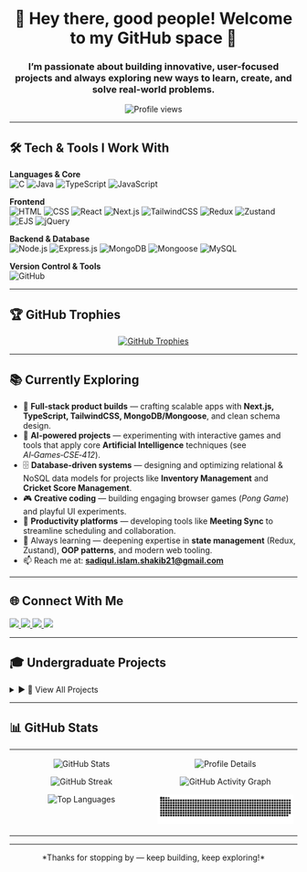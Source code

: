 <!-- PROFILE HEADER -->
<h1 align="center">👋 Hey there, good people! Welcome to my GitHub space 🚀</h1>

<h3 align="center">
  I’m passionate about building innovative, user-focused projects and always exploring new ways to learn, create, and solve real-world problems.
</h3>

<p align="center">
  <img src="https://komarev.com/ghpvc/?username=bytecrister&label=Profile%20views&color=0e75b6&style=flat" alt="Profile views" />
</p>

---

## 🛠 Tech & Tools I Work With

<p align="center">
  
**Languages & Core**
<br/>
![C](https://img.shields.io/badge/C-A8B9CC?style=for-the-badge&logo=c&logoColor=white)
![Java](https://img.shields.io/badge/Java-007396?style=for-the-badge&logo=java&logoColor=white)
![TypeScript](https://img.shields.io/badge/TypeScript-3178C6?style=for-the-badge&logo=typescript&logoColor=white)
![JavaScript](https://img.shields.io/badge/JavaScript-F7DF1E?style=for-the-badge&logo=javascript&logoColor=black)

**Frontend**
<br/>
![HTML](https://img.shields.io/badge/HTML5-239120?style=for-the-badge&logo=html5&logoColor=white)
![CSS](https://img.shields.io/badge/CSS3-1572B6?style=for-the-badge&logo=css3&logoColor=white)
![React](https://img.shields.io/badge/React-61DAFB?style=for-the-badge&logo=react&logoColor=black)
![Next.js](https://img.shields.io/badge/Next.js-000000?style=for-the-badge&logo=nextdotjs&logoColor=white)
![TailwindCSS](https://img.shields.io/badge/Tailwind_CSS-06B6D4?style=for-the-badge&logo=tailwindcss&logoColor=white)
![Redux](https://img.shields.io/badge/Redux-764ABC?style=for-the-badge&logo=redux&logoColor=white)
![Zustand](https://img.shields.io/badge/Zustand-FF4F00?style=for-the-badge&logo=zustand&logoColor=white)
![EJS](https://img.shields.io/badge/EJS-023430?style=for-the-badge&logo=ejs&logoColor=white)
![jQuery](https://img.shields.io/badge/jQuery-0769AD?style=for-the-badge&logo=jquery&logoColor=white)

**Backend & Database**
<br/>
![Node.js](https://img.shields.io/badge/Node.js-339933?style=for-the-badge&logo=nodedotjs&logoColor=white)
![Express.js](https://img.shields.io/badge/Express.js-000000?style=for-the-badge&logo=express&logoColor=white)
![MongoDB](https://img.shields.io/badge/MongoDB-47A248?style=for-the-badge&logo=mongodb&logoColor=white)
![Mongoose](https://img.shields.io/badge/Mongoose-AA2929?style=for-the-badge&logo=mongoose&logoColor=white)
![MySQL](https://img.shields.io/badge/MySQL-4479A1?style=for-the-badge&logo=mysql&logoColor=white)

**Version Control & Tools**
<br/>
![GitHub](https://img.shields.io/badge/GitHub-181717?style=for-the-badge&logo=github&logoColor=white)

</p>

---

## 🏆 GitHub Trophies

<p align="center">
  <a href="https://github.com/ryo-ma/github-profile-trophy">
    <img src="https://github-profile-trophy.vercel.app/?username=bytecrister&theme=flat" alt="GitHub Trophies" />
  </a>
</p>

---

## 📚 Currently Exploring

- 🚀 **Full‑stack product builds** — crafting scalable apps with **Next.js, TypeScript, TailwindCSS, MongoDB/Mongoose**, and clean schema design.
- 🧠 **AI‑powered projects** — experimenting with interactive games and tools that apply core **Artificial Intelligence** techniques (see *AI‑Games‑CSE‑412*).
- 🗄 **Database‑driven systems** — designing and optimizing relational & NoSQL data models for projects like **Inventory Management** and **Cricket Score Management**.
- 🎮 **Creative coding** — building engaging browser games (*Pong Game*) and playful UI experiments.
- 📅 **Productivity platforms** — developing tools like **Meeting Sync** to streamline scheduling and collaboration.
- 🌱 Always learning — deepening expertise in **state management** (Redux, Zustand), **OOP patterns**, and modern web tooling.
- 📫 Reach me at: **sadiqul.islam.shakib21@gmail.com**


---

## 🌐 Connect With Me

<p align="left">
  <a href="https://www.facebook.com/sadiqulislam.shakib.33" target="_blank">
    <img src="https://img.shields.io/badge/Facebook-1877f2?style=for-the-badge&logo=facebook&logoColor=white" />
  </a>
  <a href="https://instagram.com/_sadiqul_islam_shakib_" target="_blank">
    <img src="https://img.shields.io/badge/Instagram-e4405f?style=for-the-badge&logo=instagram&logoColor=white" />
  </a>
   <a href="https://www.linkedin.com/in/sadiqul-islam-shakib/" target="_blank">
    <img src="https://img.shields.io/badge/LinkedIn-0077b5?style=for-the-badge&logo=linkedin&logoColor=white" />
  </a>
   <a href="https://sadiqul-islam-shakib.vercel.app" target="_blank">
    <img src="https://img.shields.io/badge/Portfolio-000000?style=for-the-badge&logo=About.me&logoColor=white" />
  </a>
</p>

---

## 🎓 Undergraduate Projects

<details>
<summary>▶ 📂 View All Projects</summary>

### 🏏 Sports & Games
| Project | Description | Tech Stack |
|---------|-------------|------------|
| 🏏 **[Java Course: Cricket Score Management System](https://github.com/ByteCrister/NEUB-Projects-From-_22_)** | Java-based desktop app to manage cricket match scores, player stats, and summaries. | ![Java](https://img.shields.io/badge/Java-007396?style=flat&logo=java&logoColor=white) ![Swing](https://img.shields.io/badge/Swing-6DB33F?style=flat&logo=java&logoColor=white) |
| 🕹 **[Pong Game](https://github.com/ByteCrister/PONG-Game)** | Browser-based Pong game with game loop logic and collision detection. | ![JavaScript](https://img.shields.io/badge/JavaScript-F7DF1E?style=flat&logo=javascript&logoColor=black) ![HTML5](https://img.shields.io/badge/HTML5-E34F26?style=flat&logo=html5&logoColor=white) ![CSS3](https://img.shields.io/badge/CSS3-1572B6?style=flat&logo=css3&logoColor=white) |
| 🤖 **[AI‑Games‑CSE‑412](https://github.com/ByteCrister/AI-Games-CSE-412)** | Interactive games demonstrating AI algorithms like Minimax, BFS, and DFS. | ![Python](https://img.shields.io/badge/Python-3776AB?style=flat&logo=python&logoColor=white) ![AI](https://img.shields.io/badge/AI-FF6F00?style=flat&logo=probot&logoColor=white) |

---

### 📦 Database & Management Systems
| Project | Description | Tech Stack |
|---------|-------------|------------|
| 📦 **[Database Project: Inventory Management](https://github.com/ByteCrister/Database-Project--2-2)** | Inventory management system with CRUD operations and reporting. | ![Node.js](https://img.shields.io/badge/Node.js-339933?style=flat&logo=nodedotjs&logoColor=white) ![EJS](https://img.shields.io/badge/EJS-023430?style=flat&logo=ejs&logoColor=white) ![MySQL](https://img.shields.io/badge/MySQL-4479A1?style=flat&logo=mysql&logoColor=white) |

---

### 📅 Productivity & Tools
| Project | Description | Tech Stack |
|---------|-------------|------------|
| 📆 **[Meeting Sync](https://github.com/ByteCrister/meeting-sync)** | Modern meeting scheduling platform with calendar integration and smart booking. | ![Next.js](https://img.shields.io/badge/Next.js-000000?style=flat&logo=nextdotjs&logoColor=white) ![TypeScript](https://img.shields.io/badge/TypeScript-3178C6?style=flat&logo=typescript&logoColor=white) ![MongoDB](https://img.shields.io/badge/MongoDB-47A248?style=flat&logo=mongodb&logoColor=white) |
| 📝 **[Basic Todos App](https://github.com/ByteCrister/first-nextjs-app)** | Starter Next.js project for managing todos with responsive UI. | ![Next.js](https://img.shields.io/badge/Next.js-000000?style=flat&logo=nextdotjs&logoColor=white) ![JavaScript](https://img.shields.io/badge/JavaScript-F7DF1E?style=flat&logo=javascript&logoColor=black) |
| 🗒 **[Note Task](https://github.com/ByteCrister/note-task)** | Note-taking app with CRUD features and persistent storage. | ![Next.js](https://img.shields.io/badge/Next.js-000000?style=flat&logo=nextdotjs&logoColor=white) ![TypeScript](https://img.shields.io/badge/TypeScript-3178C6?style=flat&logo=typescript&logoColor=white) |

</details>

---

## 📊 GitHub Stats

<table>
<tr>
<td width="50%" valign="top">

<!-- Main Stats -->
<p align="center">
  <img src="https://github-readme-stats.vercel.app/api?username=bytecrister&show_icons=true&locale=en&theme=tokyonight" alt="GitHub Stats" />
</p>

<!-- Streak Stats -->
<p align="center">
  <img src="https://github-readme-streak-stats.herokuapp.com/?user=bytecrister&theme=tokyonight" alt="GitHub Streak" />
</p>

<!-- Top Languages -->
<p align="center">
  <img src="https://github-readme-stats.vercel.app/api/top-langs?username=bytecrister&show_icons=true&locale=en&layout=compact&theme=tokyonight" alt="Top Languages" />
</p>

</td>
<td width="50%" valign="top">

<!-- Profile Summary Card -->
<p align="center">
  <img src="https://github-profile-summary-cards.vercel.app/api/cards/profile-details?username=bytecrister&theme=tokyonight" alt="Profile Details" />
</p>

<!-- Activity Graph -->
<p align="center">
  <img src="https://github-readme-activity-graph.vercel.app/graph?username=bytecrister&theme=tokyo-night&bg_color=1a1b27&hide_border=true&line=70a5fd&point=f9f9f9" alt="GitHub Activity Graph" />
</p>

<!-- Snake Animation -->
<p align="center">
  <img src="https://raw.githubusercontent.com/platane/snk/output/github-contribution-grid-snake.svg" alt="Snake animation showing commits" />
</p>

</td>
</tr>
</table>


---

<p align="center">
   *Thanks for stopping by — keep building, keep exploring!*
</p>
